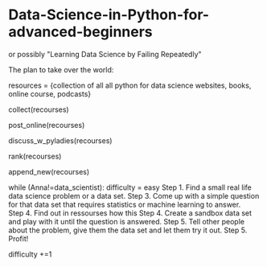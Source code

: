 # Data-Science-in-Python-for-advanced-beginners
 or possibly "Learning Data Science by Failing Repeatedly"
 
 The plan to take over the world:

resources = {collection of all all python for data science websites, books, online course, podcasts}

collect(recourses)

post_online(recourses)

discuss_w_pyladies(recourses)

rank(recourses)

append_new(recourses)


while (Anna!=data_scientist): 
   difficulty = easy
   Step 1. Find a small real life data science problem or a data set.
   Step 3. Come up with a simple question for that data set that requires statistics or machine learning to answer.  
   Step 4. Find out in ressourses how this 
   Step 4. Create a sandbox data set and play with it until the question is answered.
   Step 5. Tell other people about the problem, give them the data set and let them try it out.
   Step 5. Profit!
   
   difficulty +=1
